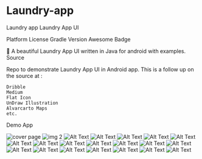 # Laundry-app
Laundry app
Laundry App UI

Platform License Gradle Version Awesome Badge

🛁 A beautiful Laundry App UI written in Java for android with examples.
Source

Repo to demonstrate Laundry App UI in Android app. This is a follow up on the source at :

    Dribble
    Medium
    Flat Icon
    UnDraw Illustration
    Alvarcarto Maps
    etc.

Demo App

<img src="https://imgur.com/a/Wgr9jqd" alt="cover page">
<img src="" alt="img 2">
<img src="" alt="Alt Text">
<img src="" alt="Alt Text">
<img src="" alt="Alt Text">
<img src="" alt="Alt Text">
<img src="" alt="Alt Text">
<img src="" alt="Alt Text">
<img src="" alt="Alt Text">
<img src="" alt="Alt Text">
<img src="" alt="Alt Text">
<img src="" alt="Alt Text">
<img src="" alt="Alt Text">
<img src="" alt="Alt Text">
<img src="" alt="Alt Text">
<img src="" alt="Alt Text">
<img src="" alt="Alt Text">
<img src="" alt="Alt Text">
<img src="" alt="Alt Text">
<img src="" alt="Alt Text">
<img src="" alt="Alt Text">
